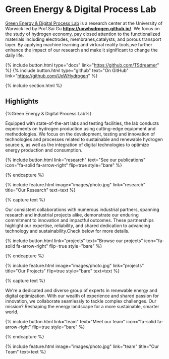 ---
---

# Green Energy & Digital Process Lab

[Green Energy & Digital Process Lab](https://uowhydrogen.github.io) is a research center at the University of Warwick led by Prof.Sai Gu **https://uowhydrogen.github.io/**. 
We focus on the study of hydrogen economy, pay closed attention to the functionalized materials including electrodes, membranes,catalysts, and porous transport layer. By applying machine learning and virtural reality tools,we further enhance the impact of our research and make it significant to change the daily life. 

{%
  include button.html
  type="docs"
  link="https://github.com/TSdreamer"
%}
{%
  include button.html
  type="github"
  text="On GitHub"
  link="https://github.com/UoWHydrogen"
%}

{% include section.html %}

## Highlights

{%Green Energy & Digital Process Lab%}

Equipped with state-of-the-art labs and testing facilities, the lab conducts experiments on hydrogen production using cutting-edge equipment and methodologies. We focus on the development, testing and innovation of technologies and processes related to sustainable and renewable hydrogen source s, as well as the integration of digital technologies to optimize energy production and consumption.

{%
  include button.html
  link="research"
  text="See our publications"
  icon="fa-solid fa-arrow-right"
  flip=true
  style="bare"
%}

{% endcapture %}

{%
  include feature.html
  image="images/photo.jpg"
  link="research"
  title="Our Research"
  text=text
%}

{% capture text %}

Our consistent collaborations with numerous industrial partners, spanning research and industrial projects alike, demonstrate our enduring commitment to innovation and impactful outcomes. These partnerships highlight our expertise, reliability, and shared dedication to advancing technology and sustainability.Check below for more details.

{%
  include button.html
  link="projects"
  text="Browse our projects"
  icon="fa-solid fa-arrow-right"
  flip=true
  style="bare"
%}

{% endcapture %}

{%
  include feature.html
  image="images/photo.jpg"
  link="projects"
  title="Our Projects"
  flip=true
  style="bare"
  text=text
%}

{% capture text %}

We're a dedicated and diverse group of experts in renewable energy and digital optimization. With our wealth of experience and shared passion for innovation, we collaborate seamlessly to tackle complex challenges. Our mission? Reshaping the energy landscape for a more sustainable, smarter world.

{%
  include button.html
  link="team"
  text="Meet our team"
  icon="fa-solid fa-arrow-right"
  flip=true
  style="bare"
%}

{% endcapture %}

{%
  include feature.html
  image="images/photo.jpg"
  link="team"
  title="Our Team"
  text=text
%}
